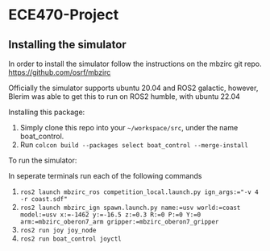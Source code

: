 # ECE470-Project

## Installing the simulator

In order to install the simulator follow the instructions on the mbzirc git repo.
https://github.com/osrf/mbzirc

Officially the simulator supports ubuntu 20.04 and ROS2 galactic, however, Blerim was able to get this to run on ROS2 humble, with ubuntu 22.04

Installing this package:
1. Simply clone this repo into your `~/workspace/src`, under the name boat_control.
2. Run `colcon build --packages select boat_control --merge-install`

To run the simulator:

In seperate terminals run each of the following commands

1. `ros2 launch mbzirc_ros competition_local.launch.py ign_args:="-v 4 -r coast.sdf"`
2. `ros2 launch mbzirc_ign spawn.launch.py name:=usv world:=coast model:=usv x:=-1462 y:=-16.5 z:=0.3 R:=0 P:=0 Y:=0  arm:=mbzirc_oberon7_arm gripper:=mbzirc_oberon7_gripper`
3. `ros2 run joy joy_node`
4. `ros2 run boat_control joyctl`
